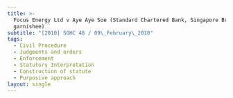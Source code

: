 ```yaml
---
title: >-
  Focus Energy Ltd v Aye Aye Soe (Standard Chartered Bank, Singapore Branch,
  garnishee)
subtitle: "[2010] SGHC 48 / 09\_February\_2010"
tags:
  - Civil Procedure
  - Judgments and orders
  - Enforcement
  - Statutory Interpretation
  - Construction of statute
  - Purposive approach
layout: single
---
```


